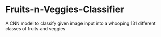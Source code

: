 # Fruits-n-Veggies-Classifier
A CNN model to classify given image input into a whooping 131 different classes of fruits and veggies
